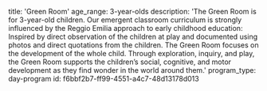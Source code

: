 title: 'Green Room'
age_range: 3-year-olds
description: 'The Green Room is for 3-year-old children. Our emergent classroom curriculum is strongly influenced by the Reggio Emilia approach to early childhood education: Inspired by direct observation of the children at play and documented using photos and direct quotations from the children. The Green Room focuses on the development of the whole child. Through exploration, inquiry, and play, the Green Room supports the children’s social, cognitive, and motor development as they find wonder in the world around them.'
program_type: day-program
id: f6bbf2b7-ff99-4551-a4c7-48d13178d013
